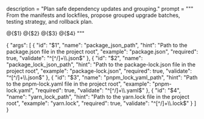 description = "Plan safe dependency updates and grouping."
prompt = """
From the manifests and lockfiles, propose grouped upgrade batches, testing strategy, and rollback plan.


@{$1}
@{$2}
@{$3}
@{$4}
"""

{
  "args": [
    {
      "id": "$1",
      "name": "package_json_path",
      "hint": "Path to the package.json file in the project root",
      "example": "package.json",
      "required": true,
      "validate": "^[^/]+\\.json$"
    },
    {
      "id": "$2",
      "name": "package_lock_json_path",
      "hint": "Path to the package-lock.json file in the project root",
      "example": "package-lock.json",
      "required": true,
      "validate": "^[^/]+\\.json$"
    },
    {
      "id": "$3",
      "name": "pnpm_lock_yaml_path",
      "hint": "Path to the pnpm-lock.yaml file in the project root",
      "example": "pnpm-lock.yaml",
      "required": true,
      "validate": "^[^/]+\\.yaml$"
    },
    {
      "id": "$4",
      "name": "yarn_lock_path",
      "hint": "Path to the yarn.lock file in the project root",
      "example": "yarn.lock",
      "required": true,
      "validate": "^[^/]+\\.lock$"
    }
  ]
}
